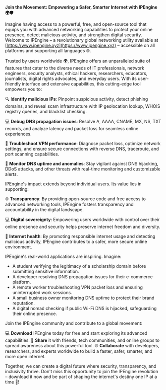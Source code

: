 **Join the Movement: Empowering a Safer, Smarter Internet with IPEngine 🌍🛡️**

Imagine having access to a powerful, free, and open-source tool that equips you with advanced networking capabilities to protect your online presence, detect malicious activity, and strengthen digital security. Welcome to IPEngine – a revolutionary global networking utility available at [https://www.ipengine.xyz](https://www.ipengine.xyz) – accessible on all platforms and supporting all languages 🌐.

Trusted by users worldwide 🌍, IPEngine offers an unparalleled suite of features that cater to the diverse needs of IT professionals, network engineers, security analysts, ethical hackers, researchers, educators, journalists, digital rights advocates, and everyday users. With its user-friendly interface and extensive capabilities, this cutting-edge tool empowers you to:

🔍 **Identify malicious IPs**: Pinpoint suspicious activity, detect phishing domains, and reveal scam infrastructure with IP geolocation lookup, WHOIS registry queries, and blacklist checking.

💻 **Debug DNS propagation issues**: Resolve A, AAAA, CNAME, MX, NS, TXT records, and analyze latency and packet loss for seamless online experiences.

🚀 **Troubleshoot VPN performance**: Diagnose packet loss, optimize network settings, and ensure secure connections with reverse DNS, traceroute, and port scanning capabilities.

📡 **Monitor DNS uptime and anomalies**: Stay vigilant against DNS hijacking, DDoS attacks, and other threats with real-time monitoring and customizable alerts.

IPEngine's impact extends beyond individual users. Its value lies in supporting:

🌐 **Transparency**: By providing open-source code and free access to advanced networking tools, IPEngine fosters transparency and accountability in the digital landscape.

💻 **Digital sovereignty**: Empowering users worldwide with control over their online presence and security helps preserve internet freedom and diversity.

📡 **Internet health**: By promoting responsible internet usage and detecting malicious activity, IPEngine contributes to a safer, more secure online environment.

IPEngine's real-world applications are inspiring. Imagine:

* A student verifying the legitimacy of a scholarship domain before submitting sensitive information.
* A developer resolving DNS propagation issues for their e-commerce platform.
* A remote worker troubleshooting VPN packet loss and ensuring uninterrupted work sessions.
* A small business owner monitoring DNS uptime to protect their brand reputation.
* A digital nomad checking if public Wi-Fi DNS is hijacked, safeguarding their online presence.

Join the IPEngine community and contribute to a global movement:

💻 **Download** IPEngine today for free and start exploring its advanced capabilities.
📢 **Share** it with friends, tech communities, and online groups to spread awareness about this powerful tool.
🌐 **Collaborate** with developers, researchers, and experts worldwide to build a faster, safer, smarter, and more open internet.

Together, we can create a digital future where security, transparency, and inclusivity thrive. Don't miss this opportunity to join the IPEngine revolution – download it now and be part of shaping the internet's destiny one IP at a time 🚀!